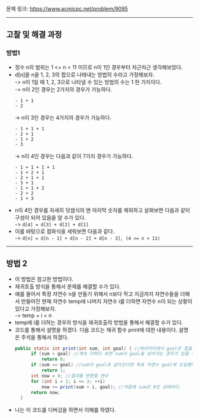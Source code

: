 문제 링크: https://www.acmicpc.net/problem/9095  
- - - 
## 고찰 및 해결 과정  
### 방법1
- 정수 n의 범위는 1 <= n < 11 이므로 n이 1인 경우부터 차근차근 생각해보았다.  
- d[n]을 n을 1, 2, 3의 합으로 나태내는 방법의 수라고 가정해보자.  
  -> n이 1일 때 1, 2, 3으로 나타낼 수 있는 방법의 수는 1 한 가지이다.  
  -> n이 2인 경우는 2가지의 경우가 가능하다.  
  ```
  - 1 + 1
  - 2
  ```
  -> n이 3인 경우는 4가지의 경우가 가능하다.  
  ```
  - 1 + 1 + 1
  - 2 + 1
  - 1 + 2
  - 3
  ```
  -> n이 4인 경우는 다음과 같이 7가지 경우가 가능하다.  
  ```
  - 1 + 1 + 1 + 1
  - 1 + 2 + 1
  - 2 + 1 + 1
  - 3 + 1
  - 1 + 1 + 2
  - 2 + 2
  - 1 + 3
  ```
- n이 4인 경우를 자세히 덧셈식의 맨 마지막 숫자를 제외하고 살펴보면 다음과 같이 구성이 되어 있음을 알 수가 있다.  
  -> ```d[4] = d[3] + d[2] + d[1]```
- 이를 바탕으로 점화식을 세워보면 다음과 같다.  
  -> ```d[n] = d[n - 1] + d[n - 2] + d[n - 3], (4 <= n < 11)```
- - -

## 방법 2
- 이 방법은 참고한 방법이다.  
- 재귀호출 방식을 통해서 문제를 해결할 수가 있다.  
- 예를 들어서 특정 자연수 n을 만들기 위해서 n보다 작고 지금까지 자연수들을 더해서 만들어진 현재 자연수 temp에 나머지 자연수 i를 더하면 자연수 n이 되는 상황이 있다고 가정해보자.  
  -> temp + i = n  
- temp에 i를 더하는 경우의 방식을 재귀호출의 방법을 통해서 해결할 수가 있다.  
- 코드를 통해서 설명을 하겠다. 다음 코드는 재귀 함수 print에 대한 내용이다. 설명은 주석을 통해서 하겠다.  
  ```JAVA
  public static int print(int sum, int goal) { //파라미터에서 goal은 합을 통해서 만들어야 할 자연수이고, sum은 현재까지 더해진 자연수의 결과이다.  
        if (sum > goal) //계속 더하다 보면 sum이 goal을 넘어가는 경우가 있을 수도 있어서 예외처리
            return 0;
        if (sum == goal) //sum이 goal과 같아진다면 목표 자연수 goal에 도달했다는 얘기가 되므로 하나의 경우를 찾은 것이다. 
            return 1;
        int now = 0; //결과를 반환할 변수
        for (int i = 1; i <= 3; ++i)
            now += print(sum + i, goal); //처음에 sum은 0인 상태이다.  
        return now;
    }
  ```
- 나는 이 코드를 디버깅을 하면서 이해를 하였다.  